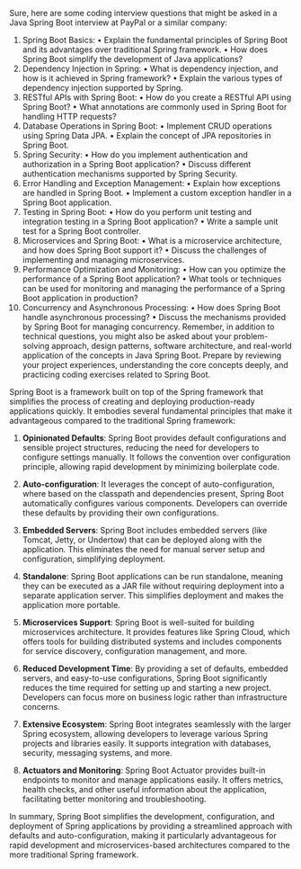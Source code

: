 Sure, here are some coding interview questions that might be asked in a Java Spring Boot interview at PayPal or a similar company:
1.	Spring Boot Basics:
•	Explain the fundamental principles of Spring Boot and its advantages over traditional Spring framework.
•	How does Spring Boot simplify the development of Java applications?
2.	Dependency Injection in Spring:
•	What is dependency injection, and how is it achieved in Spring framework?
•	Explain the various types of dependency injection supported by Spring.
3.	RESTful APIs with Spring Boot:
•	How do you create a RESTful API using Spring Boot?
•	What annotations are commonly used in Spring Boot for handling HTTP requests?
4.	Database Operations in Spring Boot:
•	Implement CRUD operations using Spring Data JPA.
•	Explain the concept of JPA repositories in Spring Boot.
5.	Spring Security:
•	How do you implement authentication and authorization in a Spring Boot application?
•	Discuss different authentication mechanisms supported by Spring Security.
6.	Error Handling and Exception Management:
•	Explain how exceptions are handled in Spring Boot.
•	Implement a custom exception handler in a Spring Boot application.
7.	Testing in Spring Boot:
•	How do you perform unit testing and integration testing in a Spring Boot application?
•	Write a sample unit test for a Spring Boot controller.
8.	Microservices and Spring Boot:
•	What is a microservice architecture, and how does Spring Boot support it?
•	Discuss the challenges of implementing and managing microservices.
9.	Performance Optimization and Monitoring:
•	How can you optimize the performance of a Spring Boot application?
•	What tools or techniques can be used for monitoring and managing the performance of a Spring Boot application in production?
10.	Concurrency and Asynchronous Processing:
•	How does Spring Boot handle asynchronous processing?
•	Discuss the mechanisms provided by Spring Boot for managing concurrency.
Remember, in addition to technical questions, you might also be asked about your problem-solving approach, design patterns, software architecture, and real-world application of the concepts in Java Spring Boot. Prepare by reviewing your project experiences, understanding the core concepts deeply, and practicing coding exercises related to Spring Boot.


Spring Boot is a framework built on top of the Spring framework that simplifies the process of creating and deploying production-ready applications quickly. It embodies several fundamental principles that make it advantageous compared to the traditional Spring framework:

1. **Opinionated Defaults**: Spring Boot provides default configurations and sensible project structures, reducing the need for developers to configure settings manually. It follows the convention over configuration principle, allowing rapid development by minimizing boilerplate code.

2. **Auto-configuration**: It leverages the concept of auto-configuration, where based on the classpath and dependencies present, Spring Boot automatically configures various components. Developers can override these defaults by providing their own configurations.

3. **Embedded Servers**: Spring Boot includes embedded servers (like Tomcat, Jetty, or Undertow) that can be deployed along with the application. This eliminates the need for manual server setup and configuration, simplifying deployment.

4. **Standalone**: Spring Boot applications can be run standalone, meaning they can be executed as a JAR file without requiring deployment into a separate application server. This simplifies deployment and makes the application more portable.

5. **Microservices Support**: Spring Boot is well-suited for building microservices architecture. It provides features like Spring Cloud, which offers tools for building distributed systems and includes components for service discovery, configuration management, and more.

6. **Reduced Development Time**: By providing a set of defaults, embedded servers, and easy-to-use configurations, Spring Boot significantly reduces the time required for setting up and starting a new project. Developers can focus more on business logic rather than infrastructure concerns.

7. **Extensive Ecosystem**: Spring Boot integrates seamlessly with the larger Spring ecosystem, allowing developers to leverage various Spring projects and libraries easily. It supports integration with databases, security, messaging systems, and more.

8. **Actuators and Monitoring**: Spring Boot Actuator provides built-in endpoints to monitor and manage applications easily. It offers metrics, health checks, and other useful information about the application, facilitating better monitoring and troubleshooting.

In summary, Spring Boot simplifies the development, configuration, and deployment of Spring applications by providing a streamlined approach with defaults and auto-configuration, making it particularly advantageous for rapid development and microservices-based architectures compared to the more traditional Spring framework.
